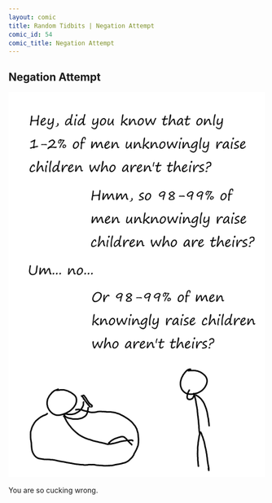 ```yaml
---
layout: comic
title: Random Tidbits | Negation Attempt
comic_id: 54
comic_title: Negation Attempt
---
```


## Negation Attempt

<img id="img54" src="/assets/images/54.png">

You are so cucking wrong.
